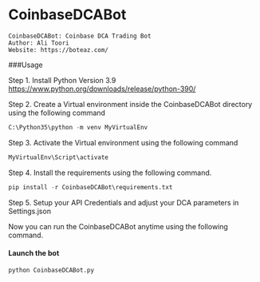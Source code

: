 # CoinbaseDCABot
    CoinbaseDCABot: Coinbase DCA Trading Bot
    Author: Ali Toori
    Website: https://boteaz.com/

###Usage

Step 1. Install Python Version 3.9 https://www.python.org/downloads/release/python-390/

Step 2. Create a Virtual environment inside the CoinbaseDCABot directory using the following command
```python
C:\Python35\python -m venv MyVirtualEnv
```
Step 3. Activate the Virtual environment using the following command
```python
MyVirtualEnv\Script\activate
```
Step 4. Install the requirements using the following command.
```python
pip install -r CoinbaseDCABot\requirements.txt
```
Step 5. Setup your API Credentials and adjust your DCA parameters in Settings.json

Now you can run the CoinbaseDCABot anytime using the following command.

#### Launch the bot
```python
python CoinbaseDCABot.py
```
